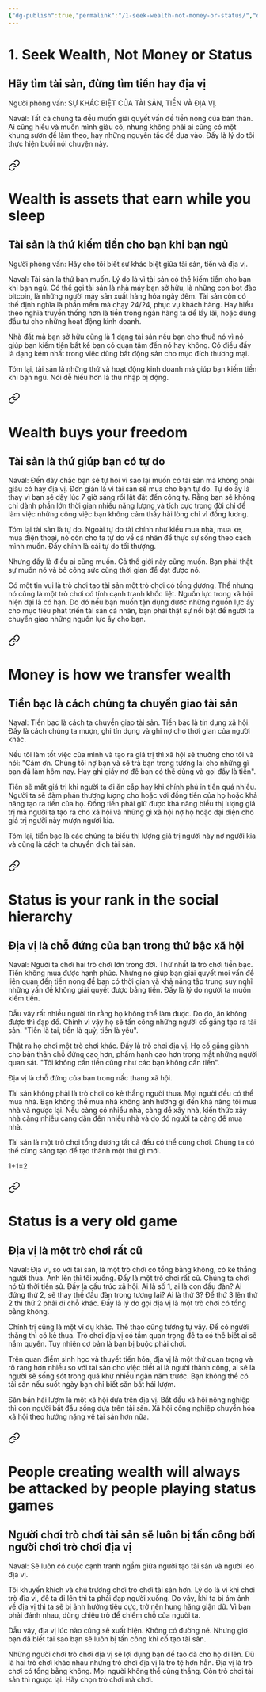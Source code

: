 ```yaml
---
{"dg-publish":true,"permalink":"/1-seek-wealth-not-money-or-status/","dgPassFrontmatter":true}
---
```


# 1. Seek Wealth, Not Money or Status
Hãy tìm tài sản, đừng tìm tiền hay địa vị
--------------------------------------------------------------------------------

Người phỏng vấn: SỰ KHÁC BIỆT CỦA TÀI SẢN, TIỀN VÀ ĐỊA VỊ.

Naval: Tất cả chúng ta đều muốn giải quyết vấn đề tiền nong của bản thân. Ai cũng hiểu và muốn mình giàu có, nhưng không phải ai cũng có một khung sườn để làm theo, hay những nguyên tắc để dựa vào. Đấy là lý do tôi thực hiện buổi nói chuyện này.

### 
<div class="transclusion internal-embed is-loaded"><a class="markdown-embed-link" href="/wealth-is-assets-that-earn-while-you-sleep/" aria-label="Open link"><svg xmlns="http://www.w3.org/2000/svg" width="24" height="24" viewBox="0 0 24 24" fill="none" stroke="currentColor" stroke-width="2" stroke-linecap="round" stroke-linejoin="round" class="svg-icon lucide-link"><path d="M10 13a5 5 0 0 0 7.54.54l3-3a5 5 0 0 0-7.07-7.07l-1.72 1.71"></path><path d="M14 11a5 5 0 0 0-7.54-.54l-3 3a5 5 0 0 0 7.07 7.07l1.71-1.71"></path></svg></a><div class="markdown-embed">




# Wealth is assets that earn while you sleep
Tài sản là thứ kiếm tiền cho bạn khi bạn ngủ
---
Người phỏng vấn: Hãy cho tôi biết sự khác biệt giữa tài sản, tiền và địa vị.

Naval: Tài sản là thứ bạn muốn. Lý do là vì tài sản có thể kiếm tiền cho bạn khi bạn ngủ. Có thể gọi tài sản là nhà máy bạn sở hữu, là những con bot đào bitcoin, là những người máy sản xuất hàng hóa ngày đêm. Tài sản còn có thể định nghĩa là phần mềm mà chạy 24/24, phục vụ khách hàng. Hay hiểu theo nghĩa truyền thống hơn là tiền trong ngân hàng ta để lấy lãi, hoặc dùng đầu tư cho những hoạt động kinh doanh.

Nhà đất mà bạn sở hữu cũng là 1 dạng tài sản nếu bạn cho thuê nó vì nó giúp bạn kiếm tiền bất kể bạn có quan tâm đến nó hay không. Có điều đấy là dạng kém nhất trong việc dùng bất động sản cho mục đích thương mại.

Tóm lại, tài sản là những thứ và hoạt động kinh doanh mà giúp bạn kiếm tiền khi bạn ngủ. Nói dễ hiểu hơn là thu nhập bị động.

</div></div>

### 
<div class="transclusion internal-embed is-loaded"><a class="markdown-embed-link" href="/wealth-buys-your-freedom/" aria-label="Open link"><svg xmlns="http://www.w3.org/2000/svg" width="24" height="24" viewBox="0 0 24 24" fill="none" stroke="currentColor" stroke-width="2" stroke-linecap="round" stroke-linejoin="round" class="svg-icon lucide-link"><path d="M10 13a5 5 0 0 0 7.54.54l3-3a5 5 0 0 0-7.07-7.07l-1.72 1.71"></path><path d="M14 11a5 5 0 0 0-7.54-.54l-3 3a5 5 0 0 0 7.07 7.07l1.71-1.71"></path></svg></a><div class="markdown-embed">




# Wealth buys your freedom
Tài sản là thứ giúp bạn có tự do
---
Naval: Đến đây chắc bạn sẽ tự hỏi vì sao lại muốn có tài sản mà không phải giàu có hay địa vị. Đơn giản là vì tài sản sẽ mua cho bạn tự do. Tự do ấy là thay vì bạn sẽ dậy lúc 7 giờ sáng rồi lật đật đến công ty. Rằng bạn sẽ không chỉ dành phần lớn thời gian nhiều năng lượng và tích cực trong đời chỉ để làm việc những công việc bạn không cảm thấy hài lòng chỉ vì đồng lương.

Tóm lại tài sản là tự do. Ngoài tự do tài chính như kiểu mua nhà, mua xe, mua điện thoại, nó còn cho ta tự do về cá nhân để thực sự sống theo cách mình muốn. Đấy chính là cái tự do tối thượng.

Nhưng đấy là điều ai cũng muốn. Cả thế giới này cũng muốn. Bạn phải thật sự muốn nó và bỏ công sức cùng thời gian để đạt được nó.

Có một tin vui là trò chơi tạo tài sản một trò chơi có tổng dương. Thế nhưng nó cũng là một trò chơi có tính cạnh tranh khốc liệt. Nguồn lực trong xã hội hiện đại là có hạn. Do đó nếu bạn muốn tận dụng được những nguồn lực ấy cho mục tiêu phát triển tài sản cá nhân, bạn phải thật sự nổi bật để người ta chuyển giao những nguồn lực ấy cho bạn.

</div></div>
  
### 
<div class="transclusion internal-embed is-loaded"><a class="markdown-embed-link" href="/money-is-how-we-transfer-wealth/" aria-label="Open link"><svg xmlns="http://www.w3.org/2000/svg" width="24" height="24" viewBox="0 0 24 24" fill="none" stroke="currentColor" stroke-width="2" stroke-linecap="round" stroke-linejoin="round" class="svg-icon lucide-link"><path d="M10 13a5 5 0 0 0 7.54.54l3-3a5 5 0 0 0-7.07-7.07l-1.72 1.71"></path><path d="M14 11a5 5 0 0 0-7.54-.54l-3 3a5 5 0 0 0 7.07 7.07l1.71-1.71"></path></svg></a><div class="markdown-embed">




# Money is how we transfer wealth
Tiền bạc là cách chúng ta chuyển giao tài sản
---
Naval: Tiền bạc là cách ta chuyển giao tài sản. Tiền bạc là tín dụng xã hội. Đấy là cách chúng ta mượn, ghi tín dụng và ghi nợ cho thời gian của người khác.

Nếu tôi làm tốt việc của mình và tạo ra giá trị thì xã hội sẽ thưởng cho tôi và nói: "Cảm ơn. Chúng tôi nợ bạn và sẽ trả bạn trong tương lai cho những gì bạn đã làm hôm nay. Hay ghi giấy nợ để bạn có thể dùng và gọi đấy là tiền".

Tiền sẽ mất giá trị khi người ta đi ăn cắp hay khi chính phủ in tiền quá nhiều. Người ta sẽ đàm phán thương lượng cho hoặc với đồng tiền của họ hoặc khả năng tạo ra tiền của họ. Đồng tiền phải giữ được khả năng biểu thị lượng giá trị mà người ta tạo ra cho xã hội và những gì xã hội nợ họ hoặc đại diện cho giá trị người này mượn người kia.

Tóm lại, tiền bạc là các chúng ta biểu thị lượng giá trị người này nợ người kia và cũng là cách ta chuyển dịch tài sản.

</div></div>

### 
<div class="transclusion internal-embed is-loaded"><a class="markdown-embed-link" href="/status-is-your-rank-in-the-social-hierarchy/" aria-label="Open link"><svg xmlns="http://www.w3.org/2000/svg" width="24" height="24" viewBox="0 0 24 24" fill="none" stroke="currentColor" stroke-width="2" stroke-linecap="round" stroke-linejoin="round" class="svg-icon lucide-link"><path d="M10 13a5 5 0 0 0 7.54.54l3-3a5 5 0 0 0-7.07-7.07l-1.72 1.71"></path><path d="M14 11a5 5 0 0 0-7.54-.54l-3 3a5 5 0 0 0 7.07 7.07l1.71-1.71"></path></svg></a><div class="markdown-embed">




# Status is your rank in the social hierarchy
Địa vị là chỗ đứng của bạn trong thứ bậc xã hội
---
Naval: Người ta chơi hai trò chơi lớn trong đời. Thứ nhất là trò chơi tiền bạc. Tiền không mua được hạnh phúc. Nhưng nó giúp bạn giải quyết mọi vấn đề liên quan đến tiền nong để bạn có thời gian và khả năng tập trung suy nghĩ những vấn đề không giải quyết được bằng tiền. Đấy là lý do người ta muốn kiếm tiền.

Dẫu vậy rất nhiều người tin rằng họ không thể làm được. Do đó, ăn không được thì đạp đổ. Chính vì vậy họ sẽ tấn công những người cố gắng tạo ra tài sản. "Tiền là tai, tiền là quỷ, tiền là yêu".

Thật ra họ chơi một trò chơi khác. Đấy là trò chơi địa vị. Họ cố gắng giành cho bản thân chỗ đứng cao hơn, phẩm hạnh cao hơn trong mắt những người quan sát. "Tôi không cần tiền cũng như các bạn không cần tiền".

Địa vị là chỗ đứng của bạn trong nấc thang xã hội.

Tài sản không phải là trò chơi có kẻ thắng người thua. Mọi người đều có thể mua nhà. Bạn không thể mua nhà không ảnh hưởng gì đến khả năng tôi mua nhà và ngược lại. Nếu càng có nhiều nhà, càng dễ xây nhà, kiến thức xây nhà càng nhiều càng dẫn đến nhiều nhà và do đó người ta càng để mua nhà.

Tài sản là một trò chơi tổng dương tất cả đều có thể cùng chơi. Chúng ta có thể cùng sáng tạo để tạo thành một thứ gì mới.

1+1=2


</div></div>
  
### 
<div class="transclusion internal-embed is-loaded"><a class="markdown-embed-link" href="/status-is-a-very-old-game/" aria-label="Open link"><svg xmlns="http://www.w3.org/2000/svg" width="24" height="24" viewBox="0 0 24 24" fill="none" stroke="currentColor" stroke-width="2" stroke-linecap="round" stroke-linejoin="round" class="svg-icon lucide-link"><path d="M10 13a5 5 0 0 0 7.54.54l3-3a5 5 0 0 0-7.07-7.07l-1.72 1.71"></path><path d="M14 11a5 5 0 0 0-7.54-.54l-3 3a5 5 0 0 0 7.07 7.07l1.71-1.71"></path></svg></a><div class="markdown-embed">




# Status is a very old game
Địa vị là một trò chơi rất cũ
---
Naval: Địa vị, so với tài sản, là một trò chơi có tổng bằng không, có kẻ thắng người thua. Anh lên thì tôi xuống. Đấy là một trò chơi rất cũ. Chúng ta chơi nó từ thời tiền sử. Đấy là cấu trúc xã hội. Ai là số 1, ai là con đầu đàn? Ai đứng thứ 2, sẽ thay thế đầu đàn trong tương lai? Ai là thứ 3? Để thứ 3 lên thứ 2 thì thứ 2 phải đi chỗ khác. Đấy là lý do gọi địa vị là một trò chơi có tổng bằng không.

Chính trị cũng là một ví dụ khác. Thể thao cũng tương tự vậy. Để có người thắng thì có kẻ thua. Trò chơi địa vị có tầm quan trọng để ta có thể biết ai sẽ nắm quyền. Tuy nhiên cơ bản là bạn bị buộc phải chơi.

Trên quan điểm sinh học và thuyết tiến hóa, địa vị là một thứ quan trọng và rõ ràng hơn nhiều so với tài sản cho việc biết ai là người thành công, ai sẽ là người sẽ sống sót trong quá khứ nhiều ngàn năm trước. Bạn không thể có tài sản nếu suốt ngày bạn chỉ biết săn bắt hái lượm.

Săn bắn hái lượm là một xã hội dựa trên địa vị. Bắt đầu xã hội nông nghiệp thì con người bắt đầu sống dựa trên tài sản. Xã hội công nghiệp chuyển hóa xã hội theo hướng nặng về tài sản hơn nữa.

</div></div>
  
### 
<div class="transclusion internal-embed is-loaded"><a class="markdown-embed-link" href="/people-creating-wealth-will-always-be-attacked-by-people-playing-status-games/" aria-label="Open link"><svg xmlns="http://www.w3.org/2000/svg" width="24" height="24" viewBox="0 0 24 24" fill="none" stroke="currentColor" stroke-width="2" stroke-linecap="round" stroke-linejoin="round" class="svg-icon lucide-link"><path d="M10 13a5 5 0 0 0 7.54.54l3-3a5 5 0 0 0-7.07-7.07l-1.72 1.71"></path><path d="M14 11a5 5 0 0 0-7.54-.54l-3 3a5 5 0 0 0 7.07 7.07l1.71-1.71"></path></svg></a><div class="markdown-embed">




# People creating wealth will always be attacked by people playing status games
Người chơi trò chơi tài sản sẽ luôn bị tấn công bởi người chơi trò chơi địa vị
---
Naval: Sẽ luôn có cuộc cạnh tranh ngầm giữa người tạo tài sản và người leo địa vị.

Tôi khuyến khích và chủ trương chơi trò chơi tài sản hơn. Lý do là vì khi chơi trò địa vị, để ta đi lên thì ta phải đạp người xuống. Do vậy, khi ta bị ám ảnh về địa vị thì ta sẽ bị ảnh hưởng tiêu cực, trở nên hung hăng giận dữ. Vì bạn phải đánh nhau, dùng chiêu trò để chiếm chỗ của người ta.

Dẫu vậy, địa vị lúc nào cũng sẽ xuất hiện. Không có đường né. Nhưng giờ bạn đã biết tại sao bạn sẽ luôn bị tấn công khi cố tạo tài sản.

Những người chơi trò chơi địa vị sẽ lợi dụng bạn để tạo đà cho họ đi lên. Dù là hai trò chơi khác nhau nhưng trò chơi địa vị là trò tệ hơn hẳn. Địa vị là trò chơi có tổng bằng không. Mọi người không thể cùng thắng. Còn trò chơi tài sản thì ngược lại. Hãy chọn trò chơi mà chơi.

</div></div>
